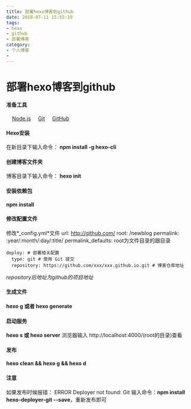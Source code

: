 ```yaml
---
title: 部署hexo博客到github
date: 2018-07-11 15:55:19
tags:
- hexo
- github
- 部署博客
category:
- 个人博客
- 
---
```


# 部署hexo博客到github

#### 准备工具
&nbsp;&nbsp;&nbsp;&nbsp;[Node.js](https://nodejs.org/en/)
&nbsp;&nbsp;&nbsp;&nbsp;[Git](https://git-scm.com/downloads)
&nbsp;&nbsp;&nbsp;&nbsp;[GitHub](https://github.com/)

#### Hexo安装
在新目录下输入命令：
**npm install -g hexo-cli**

#### 创建博客文件夹
博客目录下输入命令：
**hexo init**

#### 安装依赖包
**npm install**

#### 修改配置文件
修改*_config.yml*文件
	url: http://github.com/
	root: /newblog
	permalink: :year/:month/:day/:title/
	permalink_defaults:
root为文件目录的跟目录

	deploy: # 部署相关配置
	  type: git # 使用 Git 提交
	  repository: https://github.com/xxx/xxx.github.io.git # 博客仓库地址
*repository后地址为github的项目地址*

#### 生成文件
**hexo g 或者 hexo generate**

#### 启动服务
**hexo s 或 hexo server**
浏览器输入 http://localhost:4000/(root的目录)查看

#### 发布
**hexo clean && hexo g && hexo d**

#### 注意
如果发布时候报错： ERROR Deployer not found: Git
输入命令：**npm install hexo-deployer-git --save**，重新发布即可









